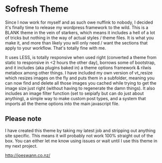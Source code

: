 Sofresh Theme
================

Since I now work for myself and as such owe nuffink to nobody, I decided it's finally time to release my wordpress framework to the wild. This is a BLANK theme in the vein of starkers, which means it includes a hell of a lot of tricks but nothing in the way of actual styles / theme files. It is what you make it, and more than likely you will only need / want the sections that apply to your workflow. That's totally fine with me.

It uses LESS, is totally responsive when used right (converted a theme from static to responsive in <2 hours the other day), borrows some of bootstrap, and it includes (aka plugins baked in) a theme options framework & rilwis metabox among other things. I have included my own version of vt_resize which resizes images on the fly and puts them in a subfolder, meaning you can now find and delete all those images you cached while trying to get the image size just right (without having to regenerate the damn things). It also includes an image filter function (set to seipiafy but can do just about anything), a simple way to make custom post types, and a system that imports all the theme options into the main javascript file.


Please note
-----------

I have created this theme by taking my latest job and stripping out anything site specific. This means it will probably not work 100% straight out of the box. You can either let me know using issues or wait until I use this theme in my next project.

http://joeswann.co.nz/
